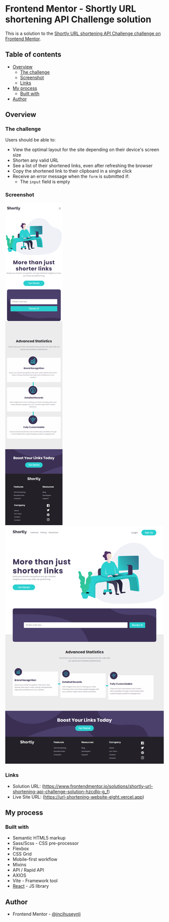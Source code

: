 # Frontend Mentor - Shortly URL shortening API Challenge solution

This is a solution to the [Shortly URL shortening API Challenge challenge on Frontend Mentor](https://www.frontendmentor.io/challenges/url-shortening-api-landing-page-2ce3ob-G).

## Table of contents

- [Overview](#overview)
  - [The challenge](#the-challenge)
  - [Screenshot](#screenshot)
  - [Links](#links)
- [My process](#my-process)
  - [Built with](#built-with)
- [Author](#author)

## Overview

### The challenge

Users should be able to:

- View the optimal layout for the site depending on their device's screen size
- Shorten any valid URL
- See a list of their shortened links, even after refreshing the browser
- Copy the shortened link to their clipboard in a single click
- Receive an error message when the `form` is submitted if:
  - The `input` field is empty

### Screenshot

![](./src/assets/images/screenshot-desktop.png)
![](./src/assets/images/screenshot-mobile.png)

### Links

- Solution URL: (https://www.frontendmentor.io/solutions/shortly-url-shortening-api-challenge-solution-hzcdIp-g_f)
- Live Site URL: (https://url-shortening-website-eight.vercel.app)

## My process

### Built with

- Semantic HTML5 markup
- Sass/Scss - CSS pre-processor
- Flexbox
- CSS Grid
- Mobile-first workflow
- Mixins
- API / Rapid API
- AXIOS
- Vite - Framework tool
- [React](https://reactjs.org/) - JS library

## Author

- Frontend Mentor - [@incihuseynli](https://www.frontendmentor.io/profile/incihuseynli)
